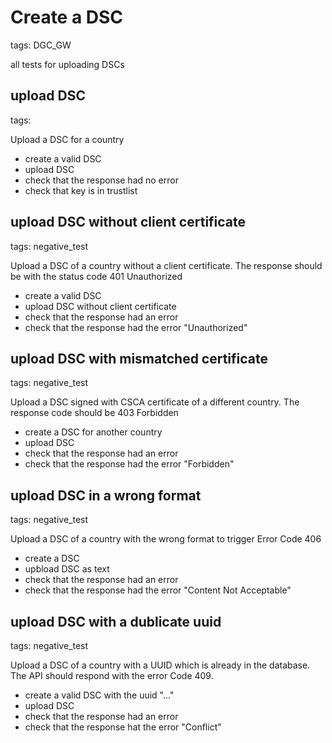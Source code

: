 # Create a DSC

tags: DGC_GW

all tests for uploading DSCs

## upload DSC

tags:

Upload a DSC for a country

* create a valid DSC
* upload DSC
* check that the response had no error
* check that key is in trustlist

## upload DSC without client certificate

tags: negative_test

Upload a DSC of a country without a client certificate. The response should be with the status code 401 Unauthorized

* create a valid DSC
* upload DSC without client certificate
* check that the response had an error
* check that the response had the error "Unauthorized"

## upload DSC with mismatched certificate

tags: negative_test

Upload a DSC signed with CSCA certificate of a different country. The response code should be 403 Forbidden

* create a DSC for another country
* upload DSC
* check that the response had an error
* check that the response had the error "Forbidden"

## upload DSC in a wrong format

tags: negative_test

Upload a DSC of a country with the wrong format to trigger Error Code 406

* create a DSC
* upbload DSC as text
* check that the response had an error
* check that the response had the error "Content Not Acceptable"

## upload DSC with a dublicate uuid

tags: negative_test

Upload a DSC of a country with a UUID which is already in the database. The API should respond with the error Code 409.

* create a valid DSC with the uuid "..."
* upload DSC
* check that the response had an error
* check that the response hat the error "Conflict"